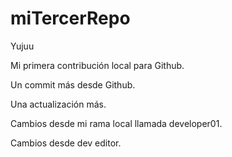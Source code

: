 # miTercerRepo
Yujuu

Mi primera contribución local para Github.

Un commit más desde Github.

Una actualización más.

Cambios desde mi rama local llamada developer01.

Cambios desde dev editor.